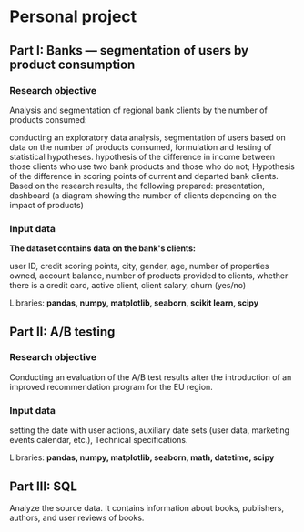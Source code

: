 # Personal project

## Part I: Banks — segmentation of users by product consumption

### Research objective

Analysis and segmentation of regional bank clients by the number of products consumed:

conducting an exploratory data analysis,
segmentation of users based on data on the number of products consumed,
formulation and testing of statistical hypotheses.
hypothesis of the difference in income between those clients who use two bank products and those who do not;
Hypothesis of the difference in scoring points of current and departed bank clients.
Based on the research results, the following prepared: presentation, dashboard (a diagram showing the number of clients depending on the impact of products)

### Input data

**The dataset contains data on the bank's clients:**

user ID,
credit scoring points,
city,
gender,
age,
number of properties owned,
account balance,
number of products provided to clients,
whether there is a credit card,
active client,
client salary,
churn (yes/no)

Libraries: **pandas, numpy, matplotlib, seaborn, scikit learn, scipy**

## Part II: A/B testing

### Research objective

Conducting an evaluation of the A/B test results after the introduction of an improved recommendation program for the EU region.

### Input data

setting the date with user actions,
auxiliary date sets (user data, marketing events calendar, etc.),
Technical specifications.

Libraries: **pandas, numpy, matplotlib, seaborn, math, datetime, scipy**

## Part III: SQL

Analyze the source data. It contains information about books, publishers, authors, and user reviews of books.

